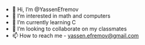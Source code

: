 - 👋 Hi, I’m @YassenEfremov
- 👀 I’m interested in math and computers
- 🌱 I’m currently learning C
- 💞️ I’m looking to collaborate on my classmates
- 📫 How to reach me - yassen.efremov@gmail.com

<!---
YassenEfremov/YassenEfremov is a ✨ special ✨ repository because its `README.md` (this file) appears on your GitHub profile.
You can click the Preview link to take a look at your changes.
--->
